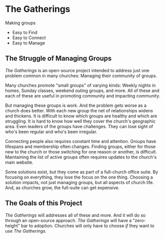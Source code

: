 # The Gatherings

Making groups
- Easy to Find
- Easy to Connect
- Easy to Manage

## The Struggle of Managing Groups

*The Gatherings* is an open-source project intended to address just one problem common in many
churches: Managing their community of groups.

Many churches promote "small groups" of varying kinds: Weekly nights in homes, Sunday classes,
weekend outing groups, and more. All of these and each of these are useful in promoting community
and impacting community.

But managing these groups is work. And the problem gets worse as a church does better. With each new
group the net of relationships widens and thickens. It is difficult to know which groups are healthy
and which are struggling. It is hard to know how well they cover the church's geographic area. Even
leaders of the groups have challenges. They can lose sight of who's been regular and who's been
irregular.

Connecting people also requires constant time and attention. Groups have lifespans and membership
often changes. Finding groups, either for those new to the church or those switching for one reason
or another, is difficult. Maintaining the list of active groups often requires updates to the
church's main website.

Some solutions exist, but they come as part of a full-church office suite. By focusing on
everything, they lose the focus on the one thing. Choosing a solution impacts, not just managing
groups, but all aspects of church life. And, as churches grow, the full-suite can get expensive.

## The Goals of this Project

*The Gatherings* will addresses all of these and more. And it will do so through an open-source
approach. *The Gatherings* will have a "zero-height" bar to adoption. Churches will only have to
choose *if* they want to use *The Gatherings.*
